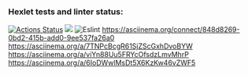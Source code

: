### Hexlet tests and linter status:
[![Actions Status](https://github.com/Ultras-sur/backend-project-lvl1/workflows/hexlet-check/badge.svg)](https://github.com/Ultras-sur/backend-project-lvl1/actions)
<a href="https://codeclimate.com/github/codeclimate/codeclimate/maintainability"><img src="https://api.codeclimate.com/v1/badges/a99a88d28ad37a79dbf6/maintainability" /></a>
![Eslint](https://github.com/Ultras-sur/backend-project-lvl1/workflows/Eslint/badge.svg)
https://asciinema.org/connect/848d8269-0bd2-415b-add0-9ee537fa26a0
https://asciinema.org/a/7TNPcBcgR61SjZScGxhDvoBYW
https://asciinema.org/a/viYn88Uu5FRYcOfsdzLmvMhrP
https://asciinema.org/a/6IoDWwlMsDt5X6KzKw46vZWF5